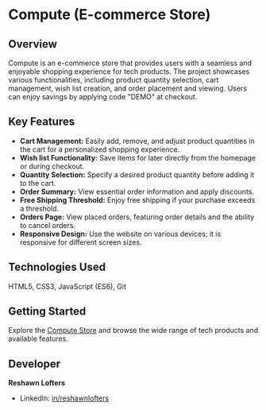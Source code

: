 # Compute (E-commerce Store)
## Overview
Compute is an e-commerce store that provides users with a seamless and enjoyable shopping experience for tech products. The project showcases various functionalities, including product quantity selection, cart management, wish list creation, and order placement and viewing. Users can enjoy savings by applying code "DEMO" at checkout.

## Key Features
- **Cart Management:** Easily add, remove, and adjust product quantities in the cart for a personalized shopping experience.
- **Wish list Functionality:** Save items for later directly from the homepage or during checkout.
- **Quantity Selection:** Specify a desired product quantity before adding it to the cart.
- **Order Summary:** View essential order information and apply discounts.
- **Free Shipping Threshold:** Enjoy free shipping if your purchase exceeds a threshold.
- **Orders Page:** View placed orders, featuring order details and the ability to cancel orders.
- **Responsive Design:** Use the website on various devices; it is responsive for different screen sizes.

## Technologies Used
HTML5, CSS3, JavaScript (ES6), Git

## Getting Started
Explore the [Compute Store](https://www.computestore.ca) and browse the wide range of tech products and available features.

## Developer
**Reshawn Lofters**
- LinkedIn: [in/reshawnlofters](https://www.linkedin.com/in/reshawnlofters/)
